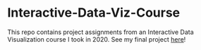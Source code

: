 # Interactive-Data-Viz-Course

This repo contains project assignments from an Interactive Data Visualization course I took in 2020. See my final project [here](https://vclugoar.github.io/Data-Viz/Project%202/index.html)! 
